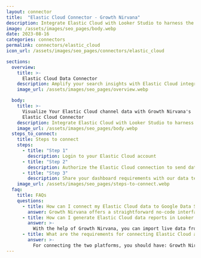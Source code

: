 ```yaml
---
layout: connector
title:  "Elastic Cloud Connector - Growth Nirvana"
description: Integrate Elastic Cloud with Looker Studio to harness the power of search insights for data-driven strategies.
image: /assets/images/seo_pages/body.webp
date: 2023-08-16
categories: connectors
permalink: connectors/elastic_cloud
icon_url: /assets/images/seo_pages/connectors/elastic_cloud

sections:
  overview:
    title: >-
      Elastic Cloud Data Connector
    description: Amplify your search insights with Elastic Cloud integration. Seamlessly blend Elastic Cloud's search data with Looker Studio's analytical prowess, transforming raw data into actionable insights that guide search strategies and operational decisions.
    image_url: /assets/images/seo_pages/overview.webp

  body:
    title: >-
      Visualize Your Elastic Cloud channel data with Growth Nirvana's
      Elastic Cloud Connector
    description: Integrate Elastic Cloud with Looker Studio to harness the power of search insights for data-driven strategies.
    image_url: /assets/images/seo_pages/body.webp
  steps_to_connect:
    title: Steps to connect
    steps:
      - title: "Step 1"
        description: Login to your Elastic Cloud account
      - title: "Step 2"
        description: Authorize the Elastic Cloud connection to send data to Growth Nirvana
      - title: "Step 3"
        description: Share your dashboard requirements with our data team. We will build the report for you.
    image_url: /assets/images/seo_pages/steps-to-connect.webp
  faq:
    title: FAQs
    questions:
      - title: How can I connect my Elastic Cloud data to Google Data Studio/Looker Studio?
        answer: Growth Nirvana offers a straightforward no-code interface to connect to Elastic Cloud data sources.
      - title: How can I generate Elastic Cloud data reports in Looker Studio?
        answer: >-
          With the help of Growth Nirvana, you can import live data from Elastic Cloud into Looker Studio. These data can be viewed in charts, tables, and dashboards to generate branded reports that can be shared instantly.
      - title: What are the requirements for connecting Elastic Cloud and Looker Studio?
        answer: >-
          For connecting the two platforms, you should have: Growth Nirvana Account and Elastic Cloud Ads Account
---
```

